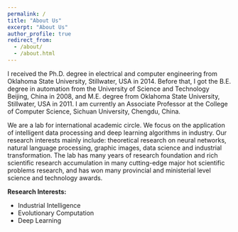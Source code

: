 ```yaml
---
permalink: /
title: "About Us"
excerpt: "About Us"
author_profile: true
redirect_from: 
  - /about/
  - /about.html
---
```


I received the Ph.D. degree in electrical and computer engineering from Oklahoma State University, Stillwater, USA in 2014. Before that, I got the B.E. degree in automation from the University of Science and Technology Beijing, China in 2008, and M.E. degree from Oklahoma State University, Stillwater, USA in 2011. I am currently an Associate Professor at the College of Computer Science, Sichuan University, Chengdu, China.

We are a lab for international academic circle. We focus on the application of intelligent data processing and deep learning algorithms in industry. Our research interests mainly include: theoretical research on neural networks, natural language processing, graphic images, data science and industrial transformation. The lab has many years of research foundation and rich scientific research accumulation in many cutting-edge major hot scientific problems research, and has won many provincial and ministerial level science and technology awards.

<b>Research Interests:</b>
* Industrial Intelligence
* Evolutionary Computation
* Deep Learning

